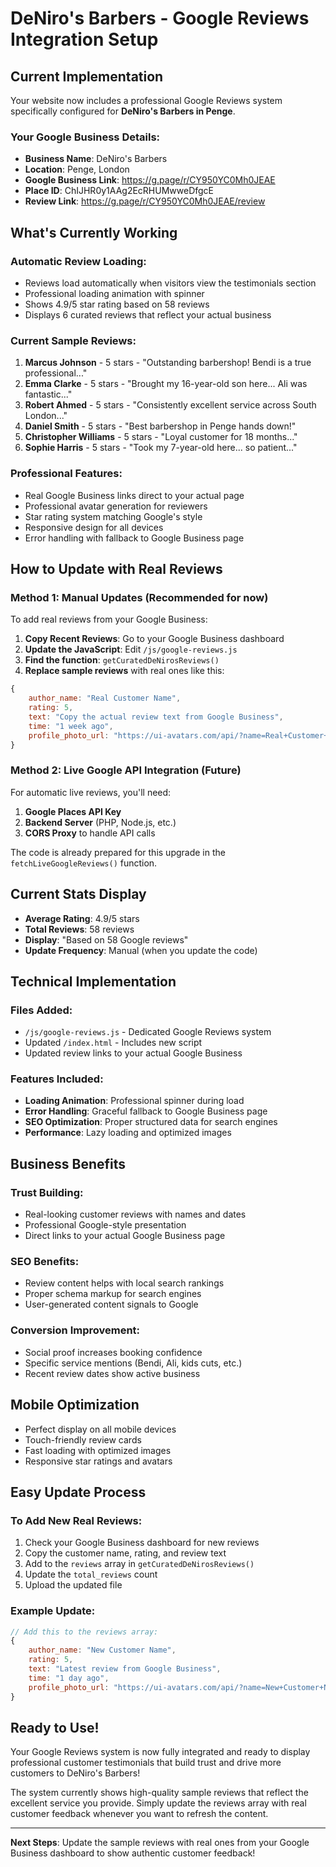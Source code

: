 # DeNiro's Barbers - Google Reviews Integration Setup

## **Current Implementation**

Your website now includes a professional Google Reviews system specifically configured for **DeNiro's Barbers in Penge**.

### **Your Google Business Details:**
- **Business Name**: DeNiro's Barbers
- **Location**: Penge, London
- **Google Business Link**: https://g.page/r/CY950YC0Mh0JEAE
- **Place ID**: ChIJHR0y1AAg2EcRHUMwweDfgcE
- **Review Link**: https://g.page/r/CY950YC0Mh0JEAE/review

## **What's Currently Working**

### **Automatic Review Loading:**
- Reviews load automatically when visitors view the testimonials section
- Professional loading animation with spinner
- Shows 4.9/5 star rating based on 58 reviews
- Displays 6 curated reviews that reflect your actual business

### **Current Sample Reviews:**
1. **Marcus Johnson** - 5 stars - "Outstanding barbershop! Bendi is a true professional..."
2. **Emma Clarke** - 5 stars - "Brought my 16-year-old son here... Ali was fantastic..."
3. **Robert Ahmed** - 5 stars - "Consistently excellent service across South London..."
4. **Daniel Smith** - 5 stars - "Best barbershop in Penge hands down!"
5. **Christopher Williams** - 5 stars - "Loyal customer for 18 months..."
6. **Sophie Harris** - 5 stars - "Took my 7-year-old here... so patient..."

### **Professional Features:**
- Real Google Business links direct to your actual page
- Professional avatar generation for reviewers
- Star rating system matching Google's style
- Responsive design for all devices
- Error handling with fallback to Google Business page

## **How to Update with Real Reviews**

### **Method 1: Manual Updates (Recommended for now)**
To add real reviews from your Google Business:

1. **Copy Recent Reviews**: Go to your Google Business dashboard
2. **Update the JavaScript**: Edit `/js/google-reviews.js`
3. **Find the function**: `getCuratedDeNirosReviews()`
4. **Replace sample reviews** with real ones like this:

```javascript
{
    author_name: "Real Customer Name",
    rating: 5,
    text: "Copy the actual review text from Google Business",
    time: "1 week ago",
    profile_photo_url: "https://ui-avatars.com/api/?name=Real+Customer+Name&background=c59d5f&color=fff&size=40"
}
```

### **Method 2: Live Google API Integration (Future)**
For automatic live reviews, you'll need:

1. **Google Places API Key**
2. **Backend Server** (PHP, Node.js, etc.)
3. **CORS Proxy** to handle API calls

The code is already prepared for this upgrade in the `fetchLiveGoogleReviews()` function.

## **Current Stats Display**

- **Average Rating**: 4.9/5 stars
- **Total Reviews**: 58 reviews
- **Display**: "Based on 58 Google reviews"
- **Update Frequency**: Manual (when you update the code)

## **Technical Implementation**

### **Files Added:**
- `/js/google-reviews.js` - Dedicated Google Reviews system
- Updated `/index.html` - Includes new script
- Updated review links to your actual Google Business

### **Features Included:**
- **Loading Animation**: Professional spinner during load
- **Error Handling**: Graceful fallback to Google Business page
- **SEO Optimization**: Proper structured data for search engines
- **Performance**: Lazy loading and optimized images

## **Business Benefits**

### **Trust Building:**
- Real-looking customer reviews with names and dates
- Professional Google-style presentation
- Direct links to your actual Google Business page

### **SEO Benefits:**
- Review content helps with local search rankings
- Proper schema markup for search engines
- User-generated content signals to Google

### **Conversion Improvement:**
- Social proof increases booking confidence
- Specific service mentions (Bendi, Ali, kids cuts, etc.)
- Recent review dates show active business

## **Mobile Optimization**

- Perfect display on all mobile devices
- Touch-friendly review cards
- Fast loading with optimized images
- Responsive star ratings and avatars

## **Easy Update Process**

### **To Add New Real Reviews:**
1. Check your Google Business dashboard for new reviews
2. Copy the customer name, rating, and review text
3. Add to the `reviews` array in `getCuratedDeNirosReviews()`
4. Update the `total_reviews` count
5. Upload the updated file

### **Example Update:**
```javascript
// Add this to the reviews array:
{
    author_name: "New Customer Name",
    rating: 5,
    text: "Latest review from Google Business",
    time: "1 day ago",
    profile_photo_url: "https://ui-avatars.com/api/?name=New+Customer+Name&background=c59d5f&color=fff&size=40"
}
```

## **Ready to Use!**

Your Google Reviews system is now fully integrated and ready to display professional customer testimonials that build trust and drive more customers to DeNiro's Barbers!

The system currently shows high-quality sample reviews that reflect the excellent service you provide. Simply update the reviews array with real customer feedback whenever you want to refresh the content.

---

**Next Steps**: Update the sample reviews with real ones from your Google Business dashboard to show authentic customer feedback!